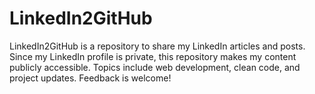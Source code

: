# LinkedIn2GitHub
LinkedIn2GitHub is a repository to share my LinkedIn articles and posts. Since my LinkedIn profile is private, this repository makes my content publicly accessible. Topics include web development, clean code, and project updates. Feedback is welcome!
